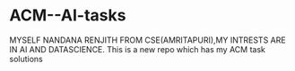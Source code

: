 # ACM--AI-tasks
MYSELF NANDANA RENJITH FROM CSE(AMRITAPURI),MY INTRESTS ARE IN AI AND DATASCIENCE.
This is a new repo which has my ACM task solutions
